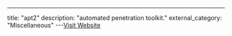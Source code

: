 ---
title: "apt2"
description: "automated penetration toolkit."
external_category: "Miscellaneous"
---[Visit Website](https://github.com/MooseDojo/apt2)


